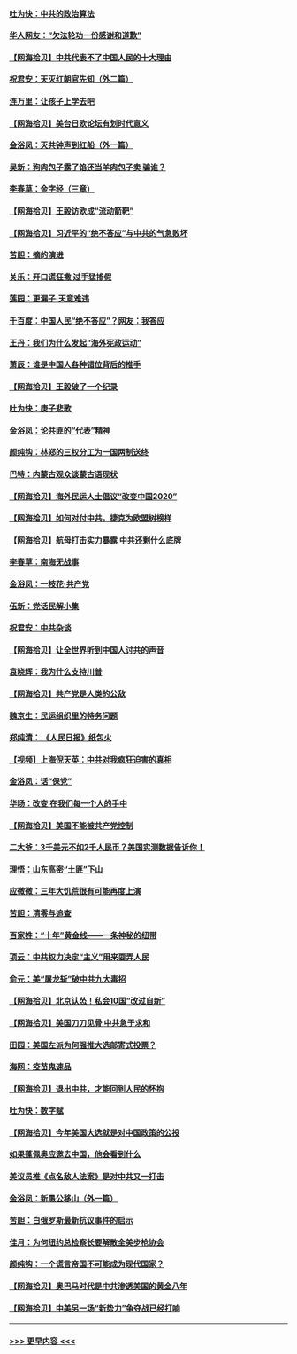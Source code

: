 #### [吐为快：中共的政治算法](../pages/nsc993/n12390506.md?t=09091502) 
#### [华人网友：“欠法轮功一份感谢和道歉”](../pages/nsc993/n12390098.md?t=09091502) 
#### [【网海拾贝】中共代表不了中国人民的十大理由](../pages/nsc993/n12388155.md?t=09091502) 
#### [祝君安：天灭红朝官先知（外二篇）](../pages/nsc993/n12387957.md?t=09091502) 
#### [连万里：让孩子上学去吧](../pages/nsc993/n12385309.md?t=09091502) 
#### [【网海拾贝】美台日欧论坛有划时代意义](../pages/nsc993/n12385232.md?t=09091502) 
#### [金浴凤：灭共钟声到红船（外一篇）](../pages/nsc993/n12385154.md?t=09091502) 
#### [吴新：狗肉包子露了馅还当羊肉包子卖 骗谁？](../pages/nsc993/n12385133.md?t=09091502) 
#### [李春草：金字经（三章）](../pages/nsc993/n12383691.md?t=09091502) 
#### [【网海拾贝】王毅访欧成“流动箭靶”](../pages/nsc993/n12383338.md?t=09091502) 
#### [【网海拾贝】习近平的“绝不答应”与中共的气急败坏](../pages/nsc993/n12382819.md?t=09091502) 
#### [苦胆：摘的演进](../pages/nsc993/n12382619.md?t=09091502) 
#### [关乐：开口谎狂撒 过手猛掺假](../pages/nsc993/n12382604.md?t=09091502) 
#### [莲园：更漏子‧天意难违](../pages/nsc993/n12382598.md?t=09091502) 
#### [千百度：中国人民“绝不答应”？网友：我答应](../pages/nsc993/n12382024.md?t=09091502) 
#### [王丹：我们为什么发起“海外宪政运动”](../pages/nsc993/n12380286.md?t=09091502) 
#### [萧辰：谁是中国人各种错位背后的推手](../pages/nsc993/n12379800.md?t=09091502) 
#### [【网海拾贝】王毅破了一个纪录](../pages/nsc993/n12379251.md?t=09091502) 
#### [吐为快：庚子悲歌](../pages/nsc993/n12378821.md?t=09091502) 
#### [金浴凤：论共匪的“代表”精神](../pages/nsc993/n12377546.md?t=09091502) 
#### [颜纯钩：林郑的三权分工为一国两制送终](../pages/nsc993/n12377306.md?t=09091502) 
#### [巴特：内蒙古观众谈蒙古语现状](../pages/nsc993/n12376923.md?t=09091502) 
#### [【网海拾贝】海外民运人士倡议“改变中国2020”](../pages/nsc993/n12376682.md?t=09091502) 
#### [【网海拾贝】如何对付中共，捷克为欧盟树榜样](../pages/nsc993/n12374209.md?t=09091502) 
#### [【网海拾贝】航母打击实力暴露 中共还剩什么底牌](../pages/nsc993/n12371825.md?t=09091502) 
#### [李春草：南海无战事](../pages/nsc993/n12371159.md?t=09091502) 
#### [金浴凤：一枝花·共产党](../pages/nsc993/n12368757.md?t=09091502) 
#### [伍新：党话民解小集](../pages/nsc993/n12366907.md?t=09091502) 
#### [祝君安：中共杂谈](../pages/nsc993/n12366076.md?t=09091502) 
#### [【网海拾贝】让全世界听到中国人讨共的声音](../pages/nsc993/n12365569.md?t=09091502) 
#### [袁晓辉：我为什么支持川普](../pages/nsc993/n12362670.md?t=09091502) 
#### [【网海拾贝】共产党是人类的公敌](../pages/nsc993/n12363182.md?t=09091502) 
#### [魏京生：民运组织里的特务问题](../pages/nsc993/n12363010.md?t=09091502) 
#### [郑纯清： 《人民日报》纸包火](../pages/nsc993/n12362706.md?t=09091502) 
#### [【视频】上海倪天英：中共对我疯狂迫害的真相](../pages/nsc993/n12356341.md?t=09091502) 
#### [金浴凤：话“保党”](../pages/nsc993/n12361867.md?t=09091502) 
#### [华旸：改变 在我们每一个人的手中](../pages/nsc993/n12361774.md?t=09091502) 
#### [【网海拾贝】美国不能被共产党控制](../pages/nsc993/n12360271.md?t=09091502) 
#### [二大爷：3千美元不如2千人民币？美国实测数据告诉你！](../pages/nsc993/n12358563.md?t=09091502) 
#### [理悟：山东高密“土匪”下山](../pages/nsc993/n12358535.md?t=09091502) 
#### [应微微：三年大饥荒很有可能再度上演](../pages/nsc993/n12358523.md?t=09091502) 
#### [苦胆：清零与追查](../pages/nsc993/n12358501.md?t=09091502) 
#### [百家姓：“十年”黄金线——一条神秘的纽带](../pages/nsc993/n12358319.md?t=09091502) 
#### [项云：中共权力决定“主义”用来耍弄人民](../pages/nsc993/n12358172.md?t=09091502) 
#### [俞元：美“屠龙斩”破中共九大毒招](../pages/nsc993/n12357822.md?t=09091502) 
#### [【网海拾贝】北京认怂！私会10国“改过自新”](../pages/nsc993/n12357784.md?t=09091502) 
#### [【网海拾贝】美国刀刀见骨 中共急于求和](../pages/nsc993/n12355511.md?t=09091502) 
#### [田园：美国左派为何强推大选邮寄式投票？](../pages/nsc993/n12352963.md?t=09091502) 
#### [海网：疫苗鬼速品](../pages/nsc993/n12354438.md?t=09091502) 
#### [【网海拾贝】退出中共，才能回到人民的怀抱](../pages/nsc993/n12352634.md?t=09091502) 
#### [吐为快：数字赋](../pages/nsc993/n12352317.md?t=09091502) 
#### [【网海拾贝】今年美国大选就是对中国政策的公投](../pages/nsc993/n12350973.md?t=09091502) 
#### [如果蓬佩奥应邀去中国，他会看到什么](../pages/nsc993/n12350945.md?t=09091502) 
#### [美议员推《点名敌人法案》是对中共又一打击](../pages/nsc993/n12350765.md?t=09091502) 
#### [金浴凤：新愚公移山（外一篇）](../pages/nsc993/n12350253.md?t=09091502) 
#### [苦胆：白俄罗斯最新抗议事件的启示](../pages/nsc993/n12349989.md?t=09091502) 
#### [佳月：为何纽约总检察长要解散全美步枪协会](../pages/nsc993/n12349939.md?t=09091502) 
#### [颜纯钩：一个谎言帝国不可能成为现代国家？](../pages/nsc993/n12349898.md?t=09091502) 
#### [【网海拾贝】奥巴马时代是中共渗透美国的黄金八年](../pages/nsc993/n12349284.md?t=09091502) 
#### [【网海拾贝】中美另一场“新势力”争夺战已经打响](../pages/nsc993/n12346998.md?t=09091502) 

----
#### [ >>> 更早内容 <<< ](../indexes/nsc993-earlier.md)
